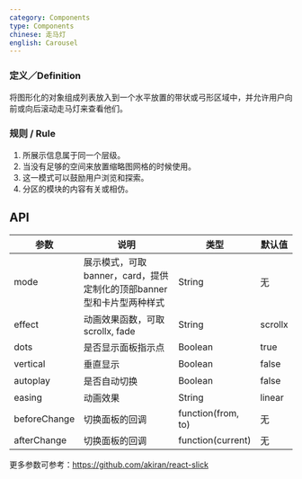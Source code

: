 ```yaml
---
category: Components
type: Components
chinese: 走马灯
english: Carousel
---
```



### 定义／Definition
将图形化的对象组成列表放入到一个水平放置的带状或弓形区域中，并允许用户向前或向后滚动走马灯来查看他们。

### 规则 / Rule
1. 所展示信息属于同一个层级。
2. 当没有足够的空间来放置缩略图网格的时候使用。
3. 这一模式可以鼓励用户浏览和探索。
4. 分区的模块的内容有关或相仿。


## API

| 参数             | 说明                                         | 类型     | 默认值                          |
|------------------|----------------------------------------------|----------|---------------------------------|
| mode | 展示模式，可取banner，card，提供定制化的顶部banner型和卡片型两种样式 | String | 无 |
| effect           | 动画效果函数，可取 scrollx, fade | String | scrollx |
| dots | 是否显示面板指示点 | Boolean   | true |
| vertical | 垂直显示 | Boolean   | false |
| autoplay | 是否自动切换 | Boolean   | false |
| easing | 动画效果 | String   | linear |
| beforeChange      | 切换面板的回调                              | function(from, to) | 无
| afterChange       | 切换面板的回调                              | function(current)  | 无

更多参数可参考：https://github.com/akiran/react-slick
